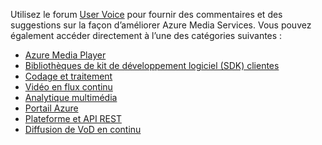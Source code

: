 Utilisez le forum [User Voice](http://go.microsoft.com/fwlink/?linkid=698785&clcid=0x409) pour fournir des commentaires et des suggestions sur la façon d’améliorer Azure Media Services. Vous pouvez également accéder directement à l’une des catégories suivantes : 

* [Azure Media Player](https://feedback.azure.com/forums/169396-media-services/category/109320-azure-media-player/)
* [Bibliothèques de kit de développement logiciel (SDK) clientes](https://feedback.azure.com/forums/169396-media-services/category/144435-client-sdks/)
* [Codage et traitement](https://feedback.azure.com/forums/169396-media-services/category/144411-encoding-and-processing/)
* [Vidéo en flux continu](https://feedback.azure.com/forums/169396-media-services/category/144414-live-streaming/)
* [Analytique multimédia](https://feedback.azure.com/forums/169396-media-services/category/146181-media-analytics)
* [Portail Azure](https://feedback.azure.com/forums/169396-media-services/category/144432-portal/)
* [Plateforme et API REST](https://feedback.azure.com/forums/169396-media-services/category/144423-rest-api-and-platform/)
* [Diffusion de VoD en continu](https://feedback.azure.com/forums/169396-media-services/category/144429-vod-streaming/)



<!--HONumber=Nov16_HO2-->


